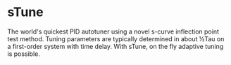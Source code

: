 # sTune
The world's quickest PID autotuner using a novel s-curve inflection point test method. Tuning parameters are typically determined in about ½Tau on a first-order system with time delay. With sTune, on the fly adaptive tuning is possible.
